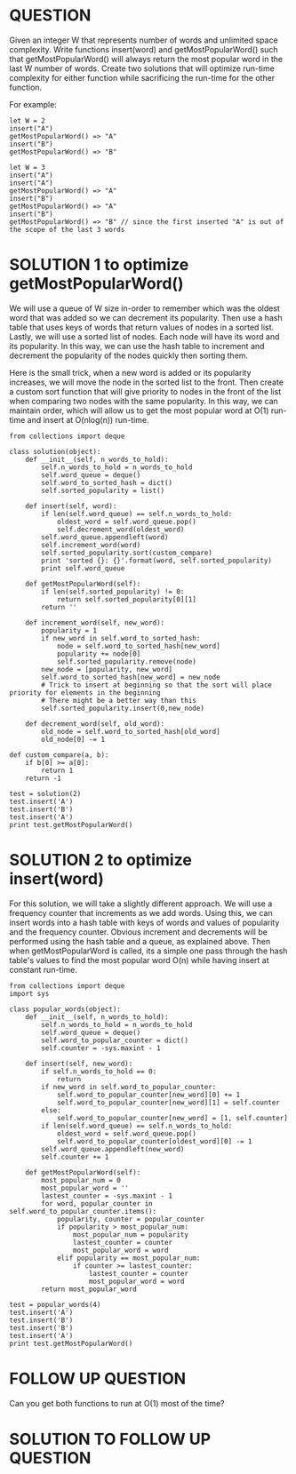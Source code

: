 # QUESTION
Given an integer W that represents number of words and unlimited space complexity.
Write functions insert(word) and getMostPopularWord() such that getMostPopularWord() will always return the most popular word in the last W number of words.
Create two solutions that will optimize run-time complexity for either function while sacrificing the run-time for the other function. 

For example:
```
let W = 2
insert("A")
getMostPopularWord() => "A"
insert("B")
getMostPopularWord() => "B"
```

```
let W = 3
insert("A")
insert("A")
getMostPopularWord() => "A"
insert("B")
getMostPopularWord() => "A"
insert("B")
getMostPopularWord() => "B" // since the first inserted "A" is out of the scope of the last 3 words
```

# SOLUTION 1 to optimize getMostPopularWord()
We will use a queue of W size in-order to remember which was the oldest word that was added so we can decrement its popularity.
Then use a hash table that uses keys of words that return values of nodes in a sorted list.
Lastly, we will use a sorted list of nodes. Each node will have its word and its popularity.
In this way, we can use the hash table to increment and decrement the popularity of the nodes quickly then sorting them.

Here is the small trick, when a new word is added or its popularity increases, we will move the node in the sorted list to the front. Then create a custom sort function that will give priority to nodes in the front of the list when comparing two nodes with the same popularity. In this way, we can maintain order, which will allow us to get the most popular word at O(1) run-time and insert at O(nlog(n)) run-time.
  
```
from collections import deque

class solution(object):
    def __init__(self, n_words_to_hold):
        self.n_words_to_hold = n_words_to_hold
        self.word_queue = deque()
        self.word_to_sorted_hash = dict()
        self.sorted_popularity = list()
    
    def insert(self, word):
        if len(self.word_queue) == self.n_words_to_hold:
            oldest_word = self.word_queue.pop()
            self.decrement_word(oldest_word)
        self.word_queue.appendleft(word)
        self.increment_word(word)
        self.sorted_popularity.sort(custom_compare)
        print 'sorted {}: {}'.format(word, self.sorted_popularity)
        print self.word_queue
        
    def getMostPopularWord(self):
        if len(self.sorted_popularity) != 0:
            return self.sorted_popularity[0][1]
        return ''
    
    def increment_word(self, new_word):
        popularity = 1
        if new_word in self.word_to_sorted_hash:
            node = self.word_to_sorted_hash[new_word]
            popularity += node[0]
            self.sorted_popularity.remove(node)
        new_node = [popularity, new_word]
        self.word_to_sorted_hash[new_word] = new_node
        # Trick to insert at beginning so that the sort will place priority for elements in the beginning
        # There might be a better way than this
        self.sorted_popularity.insert(0,new_node)
        
    def decrement_word(self, old_word):
        old_node = self.word_to_sorted_hash[old_word]
        old_node[0] -= 1
    
def custom_compare(a, b):
    if b[0] >= a[0]:
        return 1
    return -1

test = solution(2)
test.insert('A')
test.insert('B')
test.insert('A')
print test.getMostPopularWord()
```

# SOLUTION 2 to optimize insert(word)
For this solution, we will take a slightly different approach. We will use a frequency counter that increments as we add words. Using this, we can insert words into a hash table with keys of words and values of popularity and the frequency counter. Obvious increment and decrements will be performed using the hash table and a queue, as explained above. Then when getMostPopularWord is called, its a simple one pass through the hash table's values to find the most popular word O(n) while having insert at constant run-time.

```
from collections import deque
import sys

class popular_words(object):
    def __init__(self, n_words_to_hold):
        self.n_words_to_hold = n_words_to_hold
        self.word_queue = deque()
        self.word_to_popular_counter = dict()
        self.counter = -sys.maxint - 1
        
    def insert(self, new_word):
        if self.n_words_to_hold == 0:
            return
        if new_word in self.word_to_popular_counter:
            self.word_to_popular_counter[new_word][0] += 1
            self.word_to_popular_counter[new_word][1] = self.counter
        else:
            self.word_to_popular_counter[new_word] = [1, self.counter]
        if len(self.word_queue) == self.n_words_to_hold:
            oldest_word = self.word_queue.pop()
            self.word_to_popular_counter[oldest_word][0] -= 1
        self.word_queue.appendleft(new_word)
        self.counter += 1
        
    def getMostPopularWord(self):
        most_popular_num = 0
        most_popular_word = ''
        lastest_counter = -sys.maxint - 1
        for word, popular_counter in self.word_to_popular_counter.items():
            popularity, counter = popular_counter
            if popularity > most_popular_num:
                most_popular_num = popularity
                lastest_counter = counter
                most_popular_word = word
            elif popularity == most_popular_num:
                if counter >= lastest_counter:
                    lastest_counter = counter
                    most_popular_word = word
        return most_popular_word
    
test = popular_words(4)
test.insert('A')
test.insert('B')
test.insert('B')
test.insert('A')
print test.getMostPopularWord()
```

# FOLLOW UP QUESTION
Can you get both functions to run at O(1) most of the time?

# SOLUTION TO FOLLOW UP QUESTION

```
```

